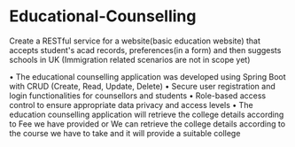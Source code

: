 # Educational-Counselling
Create a RESTful service for a website(basic education website)  that accepts student's acad records, preferences(in a form) and then suggests schools in UK (Immigration related scenarios are not in scope yet)

• The educational counselling application was developed using Spring Boot with CRUD (Create, Read, Update, Delete)
• Secure user registration and login functionalities for counsellors and students
• Role-based access control to ensure appropriate data privacy and access levels
• The education counselling application will retrieve the college details according to Fee we have provided or We can
retrieve the college details according to the course we have to take and it will provide a suitable college
